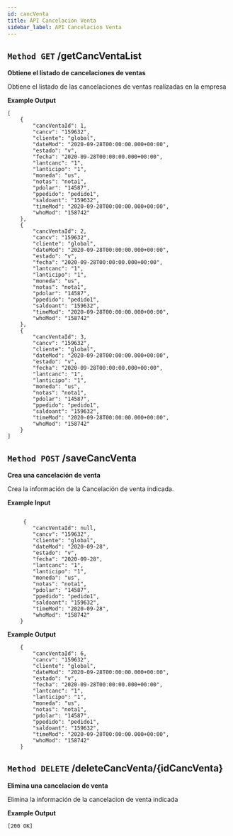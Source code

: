 ```yaml
---
id: cancVenta
title: API Cancelacion Venta
sidebar_label: API Cancelacion Venta
---
```


## `Method GET` /getCancVentaList
**Obtiene el listado de cancelaciones de ventas**

Obtiene el listado de las cancelaciones de ventas realizadas en la empresa

**Example Output**


```
[
    {
        "cancVentaId": 1,
        "cancv": "159632",
        "cliente": "global",
        "dateMod": "2020-09-28T00:00:00.000+00:00",
        "estado": "v",
        "fecha": "2020-09-28T00:00:00.000+00:00",
        "lantcanc": "1",
        "lanticipo": "1",
        "moneda": "us",
        "notas": "nota1",
        "pdolar": "14587",
        "ppedido": "pedido1",
        "saldoant": "159632",
        "timeMod": "2020-09-28T00:00:00.000+00:00",
        "whoMod": "158742"
    },
    {
        "cancVentaId": 2,
        "cancv": "159632",
        "cliente": "global",
        "dateMod": "2020-09-28T00:00:00.000+00:00",
        "estado": "v",
        "fecha": "2020-09-28T00:00:00.000+00:00",
        "lantcanc": "1",
        "lanticipo": "1",
        "moneda": "us",
        "notas": "nota1",
        "pdolar": "14587",
        "ppedido": "pedido1",
        "saldoant": "159632",
        "timeMod": "2020-09-28T00:00:00.000+00:00",
        "whoMod": "158742"
    },
    {
        "cancVentaId": 3,
        "cancv": "159632",
        "cliente": "global",
        "dateMod": "2020-09-28T00:00:00.000+00:00",
        "estado": "v",
        "fecha": "2020-09-28T00:00:00.000+00:00",
        "lantcanc": "1",
        "lanticipo": "1",
        "moneda": "us",
        "notas": "nota1",
        "pdolar": "14587",
        "ppedido": "pedido1",
        "saldoant": "159632",
        "timeMod": "2020-09-28T00:00:00.000+00:00",
        "whoMod": "158742"
    }
]
```

## `Method POST` /saveCancVenta
**Crea una cancelación de venta**

Crea la información de la Cancelación de venta indicada.

**Example Input**

```
	
     {
        "cancVentaId": null,
        "cancv": "159632",
        "cliente": "global",
        "dateMod": "2020-09-28",
        "estado": "v",
        "fecha": "2020-09-28",
        "lantcanc": "1",
        "lanticipo": "1",
        "moneda": "us",
        "notas": "nota1",
        "pdolar": "14587",
        "ppedido": "pedido1",
        "saldoant": "159632",
        "timeMod": "2020-09-28",
        "whoMod": "158742"
    }

```

**Example Output**

```
	{
		"cancVentaId": 6,
		"cancv": "159632",
		"cliente": "global",
		"dateMod": "2020-09-28T00:00:00.000+00:00",
		"estado": "v",
		"fecha": "2020-09-28T00:00:00.000+00:00",
		"lantcanc": "1",
		"lanticipo": "1",
		"moneda": "us",
		"notas": "nota1",
		"pdolar": "14587",
		"ppedido": "pedido1",
		"saldoant": "159632",
		"timeMod": "2020-09-28T00:00:00.000+00:00",
		"whoMod": "158742"
	}

```
## `Method DELETE` /deleteCancVenta/{idCancVenta}
**Elimina una cancelacion de venta**

Elimina la información de la cancelacion de venta indicada

**Example Output**

```
[200 OK]
```
